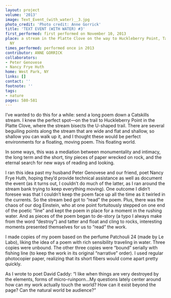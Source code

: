 ```yaml
---
layout: project
volume: '2013'
image: Text_Event_(with_water)__3.jpg
photo_credit: 'Photo credit: Anne Gorrick'
title: 'TEXT EVENT (WITH WATER) #3'
first_performed: first performed on November 10, 2013
place: a stream in the Platte Clove on the way to Huckleberry Point, Tannersville,
  NY
times_performed: performed once in 2013
contributor: ANNE GORRICK
collaborators:
- Peter Genovese
- Nancy Frye Huth
home: West Park, NY
links: []
contact: ''
footnote: ''
tags:
- nature
pages: 580-581
---
```


I’ve wanted to do this for a while: send a long poem down a Catskills stream. I knew the perfect spot—on the trail to Huckleberry Point in the Platte Clove, where the stream bisects the U-shaped trail. There are several beguiling points along the stream that are wide and flat and shallow, so shallow you can walk up it, and I thought these would be perfect environments for a floating, moving poem. This floating world.

In some ways, this was a mediation between monumentality and intimacy, the long term and the short, tiny pieces of paper wrecked on rock, and the eternal search for new ways of reading and looking.

I ran this idea past my husband Peter Genovese and our friend, poet Nancy Frye Huth, hoping they’d provide technical assistance as well as document the event (as it turns out, I couldn’t do much of the latter, as I ran around the stream bank trying to keep everything moving). One outcome I didn’t foresee was that I couldn’t keep the poem face up all the time as it twirled in the currents. So the stream bed got to “read” the poem. Plus, there was the chaos of our dog Einstein, who at one point fortuitously stepped on one end of the poetic “line” and kept the poem in place for a moment in the rushing water. And as pieces of the poem began to de-story (a typo I always make from the word “destroy”) and tatter and float and cling to rocks, interesting moments presented themselves for us to “read” the work.

I made copies of my poem based on the perfume Patchouli 24 (made by Le Labo), liking the idea of a poem with rich sensibility traveling in water. Three copies were unbound. The other three copies were “bound” serially with fishing line (to keep the work in its original “narrative” order). I used regular photocopier paper, realizing that its short fibers would come apart pretty quickly.

As I wrote to poet David Caddy: “I like when things are very destroyed by the elements, forms of micro-ruinporn…My questions lately center around how can my work actually touch the world? How can it exist beyond the page? Can the natural world be audience?”
